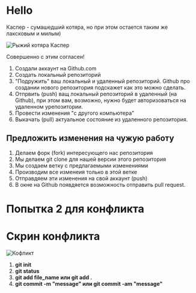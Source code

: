 # Hello

Каспер - сумашедший котяра, но при этом остается таким же лаксковым и милым)

![Рыжий котяра Каспер](kasper.jpg)

Совершенно с этим согласен!

1. Создали аккаунт на Github.com
2. Создать локальный репозиторий
3. "Подружить" ваш локальный и удаленный репозиторий. Github про создании нового репозитория подскажет как это можно сделать.
4. Отпрвить (push) ващ локальный репозиторий в удаленный (на Github), при этом вам, возможно, нужно будет авторизоваться на удаленном урепозитории.
5. Провести изменения "с другого компьютера"
6. Выкачать (pull) актуальное состояние из удаленного репозитория.

## Предложить изменения на чужую работу
1. Делаем форк (fork) интересующего нас репозитория
2. Мы делаем git clone для нашей версии этого репозитория
3. Мы создаем ветку с предлагаемыми изменениями
4. Производим все изменеия только в этой ветке
5. Отправдяем эти изменения на свой аккаунт (push)
6. В окне на Github появдяется возможность отправить pull request.

# Попытка 2 для конфликта

# Скрин конфликта
![Кофликт](Konflict.png)

1. **git init**
2. **git status**
3. **git add file_name или git add .**
4. **git commit -m "message" или git commit -am "message"**

